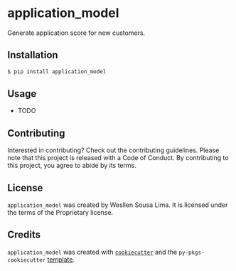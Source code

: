 # application_model

Generate application score for new customers.

## Installation

```bash
$ pip install application_model
```

## Usage

- TODO

## Contributing

Interested in contributing? Check out the contributing guidelines. Please note that this project is released with a Code of Conduct. By contributing to this project, you agree to abide by its terms.

## License

`application_model` was created by Wesllen Sousa Lima. It is licensed under the terms of the Proprietary license.

## Credits

`application_model` was created with [`cookiecutter`](https://cookiecutter.readthedocs.io/en/latest/) and the `py-pkgs-cookiecutter` [template](https://github.com/py-pkgs/py-pkgs-cookiecutter).
